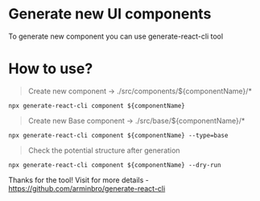 # Generate new UI components

To generate new component you can use generate-react-cli tool

# How to use?

> Create new component -> ./src/components/${componentName}/*
```
npx generate-react-cli component ${componentName}
```

> Create new Base component -> ./src/base/${componentName}/*
```
npx generate-react-cli component ${componentName} --type=base
```

> Check the potential structure after generation
```
npx generate-react-cli component ${componentName} --dry-run
```

Thanks for the tool! Visit for more details - https://github.com/arminbro/generate-react-cli